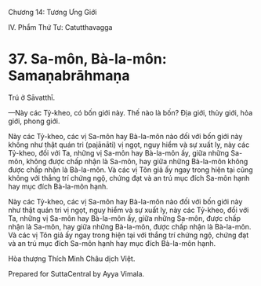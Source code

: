  

Chương 14: Tương Ưng Giới

IV. Phẩm Thứ Tư: Catutthavagga

# 37\. Sa-môn, Bà-la-môn: Samaṇabrāhmaṇa

Trú ở Sāvatthī.

—Này các Tỷ-kheo, có bốn giới này. Thế nào là bốn? Ðịa giới, thủy giới, hỏa giới, phong giới.

Này các Tỷ-kheo, các vị Sa-môn hay Bà-la-môn nào đối với bốn giới này không như thật quán tri (pajānāti) vị ngọt, nguy hiểm và sự xuất ly, này các Tỷ-kheo, đối với Ta, những vị Sa-môn hay Bà-la-môn ấy, giữa những Sa-môn, không được chấp nhận là Sa-môn, hay giữa những Bà-la-môn không được chấp nhận là Bà-la-môn. Và các vị Tôn giả ấy ngay trong hiện tại cũng không với thắng trí chứng ngộ, chứng đạt và an trú mục đích Sa-môn hạnh hay mục đích Bà-la-môn hạnh.

Này các Tỷ-kheo, các vị Sa-môn hay Bà-la-môn nào đối với bốn giới này như thật quán tri vị ngọt, nguy hiểm và sự xuất ly, này các Tỷ-kheo, đối với Ta, những vị Sa-môn hay Bà-la-môn ấy, giữa những Sa-môn, được chấp nhận là Sa-môn, hay giữa những Bà-la-môn, được chấp nhận là Bà-la-môn. Và các vị Tôn giả ấy ngay trong hiện tại với thắng trí chứng ngộ, chứng đạt và an trú mục đích Sa-môn hạnh hay mục đích Bà-la-môn hạnh.

Hòa thượng Thích Minh Châu dịch Việt.

Prepared for SuttaCentral by Ayya Vimala.